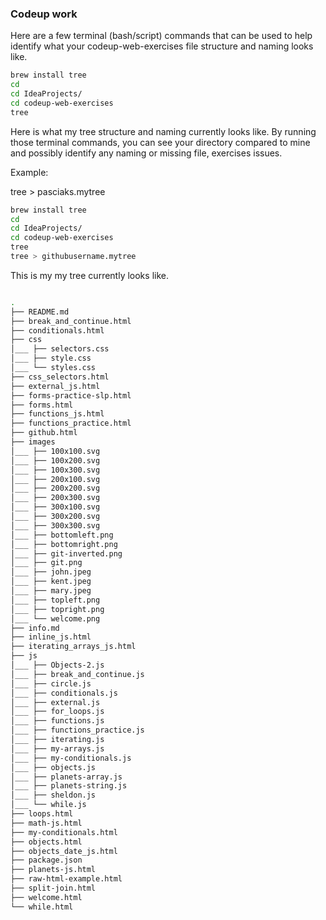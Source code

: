 ### Codeup work

Here are a few terminal (bash/script) commands that can be used to help identify what your codeup-web-exercises file
structure and naming looks like.

```bash
brew install tree
cd
cd IdeaProjects/
cd codeup-web-exercises
tree

```

Here is what my tree structure and naming currently looks like. By running those terminal commands, you can see your
directory compared to mine and possibly identify any naming or missing file, exercises issues.

Example:

tree > pasciaks.mytree

```bash
brew install tree
cd
cd IdeaProjects/
cd codeup-web-exercises
tree
tree > githubusername.mytree

```

This is my my tree currently looks like.

```bash

.
├── README.md
├── break_and_continue.html
├── conditionals.html
├── css
│___ ├── selectors.css
│___ ├── style.css
│___ └── styles.css
├── css_selectors.html
├── external_js.html
├── forms-practice-slp.html
├── forms.html
├── functions_js.html
├── functions_practice.html
├── github.html
├── images
│___ ├── 100x100.svg
│___ ├── 100x200.svg
│___ ├── 100x300.svg
│___ ├── 200x100.svg
│___ ├── 200x200.svg
│___ ├── 200x300.svg
│___ ├── 300x100.svg
│___ ├── 300x200.svg
│___ ├── 300x300.svg
│___ ├── bottomleft.png
│___ ├── bottomright.png
│___ ├── git-inverted.png
│___ ├── git.png
│___ ├── john.jpeg
│___ ├── kent.jpeg
│___ ├── mary.jpeg
│___ ├── topleft.png
│___ ├── topright.png
│___ └── welcome.png
├── info.md
├── inline_js.html
├── iterating_arrays_js.html
├── js
│___ ├── Objects-2.js
│___ ├── break_and_continue.js
│___ ├── circle.js
│___ ├── conditionals.js
│___ ├── external.js
│___ ├── for_loops.js
│___ ├── functions.js
│___ ├── functions_practice.js
│___ ├── iterating.js
│___ ├── my-arrays.js
│___ ├── my-conditionals.js
│___ ├── objects.js
│___ ├── planets-array.js
│___ ├── planets-string.js
│___ ├── sheldon.js
│___ └── while.js
├── loops.html
├── math-js.html
├── my-conditionals.html
├── objects.html
├── objects_date_js.html
├── package.json
├── planets-js.html
├── raw-html-example.html
├── split-join.html
├── welcome.html
└── while.html



```


